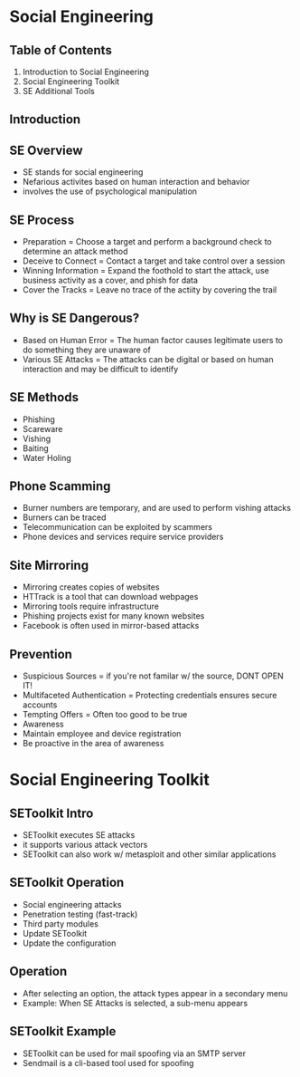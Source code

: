 # Social Engineering
## Table of Contents
1. Introduction to Social Engineering
2. Social Engineering Toolkit
3. SE Additional Tools
## Introduction
## SE Overview
- SE stands for social engineering
- Nefarious activites based on human interaction and behavior
- involves the use of psychological manipulation
## SE Process
- Preparation = Choose a target and perform a background check to determine an attack method
- Deceive to Connect = Contact a target and take control over a session
- Winning Information = Expand the foothold to start the attack, use business activity as a cover, and phish for data
- Cover the Tracks = Leave no trace of the actiity by covering the trail
## Why is SE Dangerous?
- Based on Human Error = The human factor causes legitimate users to do something they are unaware of
- Various SE Attacks = The attacks can be digital or based on human interaction and may be difficult to identify
## SE Methods
- Phishing
- Scareware
- Vishing
- Baiting
- Water Holing
## Phone Scamming
- Burner numbers are temporary, and are used to perform vishing attacks
- Burners can be traced
- Telecommunication can be exploited by scammers
- Phone devices and services require service providers
## Site Mirroring
- Mirroring creates copies of websites
- HTTrack is a tool that can download webpages
- Mirroring tools require infrastructure
- Phishing projects exist for many known websites
- Facebook is often used in mirror-based attacks
## Prevention
- Suspicious Sources = if you're not familar w/ the source, DONT OPEN IT!
- Multifaceted Authentication = Protecting credentials ensures secure accounts
- Tempting Offers = Often too good to be true
- Awareness
- Maintain employee and device registration
- Be proactive in the area of awareness
# Social Engineering Toolkit
## SEToolkit Intro
- SEToolkit executes SE attacks
- it supports various attack vectors
- SEToolkit can also work w/ metasploit and other similar applications
## SEToolkit Operation
- Social engineering attacks
- Penetration testing (fast-track)
- Third party modules
- Update SEToolkit
- Update the configuration
## Operation
- After selecting an option, the attack types appear in a secondary menu
- Example: When SE Attacks is selected, a sub-menu appears
## SEToolkit Example
- SEToolkit can be used for mail spoofing via an SMTP server
- Sendmail is a cli-based tool used for spoofing